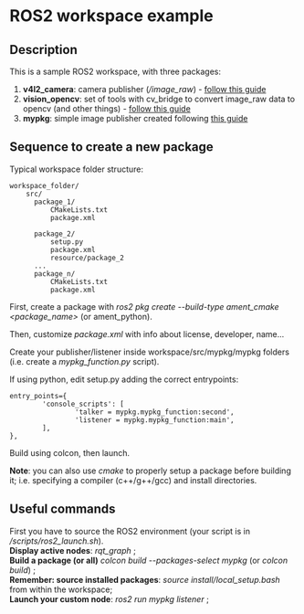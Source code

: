 # ROS2 workspace example
## Description
This is a sample ROS2 workspace, with three packages:  
1. **v4l2_camera**: camera publisher (*/image_raw*) - [follow this guide](https://index.ros.org/r/v4l2_camera/)  
2. **vision_opencv**: set of tools with cv_bridge to convert image_raw data to opencv (and other things) - [follow this guide](https://index.ros.org/p/cv_bridge/github-ros-perception-vision_opencv/)  
3. **mypkg**: simple image publisher created following [this guide](https://index.ros.org/doc/ros2/Tutorials/Creating-Your-First-ROS2-Package/)

## Sequence to create a new package

Typical workspace folder structure:
```
workspace_folder/
    src/
      package_1/
          CMakeLists.txt
          package.xml

      package_2/
          setup.py
          package.xml
          resource/package_2
      ...
      package_n/
          CMakeLists.txt
          package.xml
```

First, create a package with *ros2 pkg create --build-type ament_cmake <package_name>* (or ament_python).

Then, customize *package.xml* with info about license, developer, name...

Create your publisher/listener inside workspace/src/mypkg/mypkg folders (i.e. create a *mypkg_function.py* script).

If using python, edit setup.py adding the correct entrypoints:
```
entry_points={
        'console_scripts': [
                'talker = mypkg.mypkg_function:second',
                'listener = mypkg.mypkg_function:main',
        ],
},
```
Build using colcon, then launch.

**Note**: you can also use *cmake* to properly setup a package before building it; i.e. specifying a compiler (c++/g++/gcc) and install directories.

## Useful commands
First you have to source the ROS2 environment (your script is in */scripts/ros2_launch.sh*).  
**Display active nodes**: *rqt_graph* ;   
**Build a package (or all)** *colcon build --packages-select mypkg* (or *colcon build*) ;  
**Remember: source installed packages**: *source install/local_setup.bash* from within the workspace;  
**Launch your custom node**: *ros2 run mypkg listener* ;  